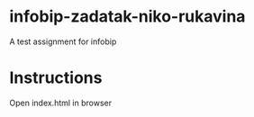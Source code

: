 # infobip-zadatak-niko-rukavina
A test assignment for infobip

# Instructions
Open index.html in browser